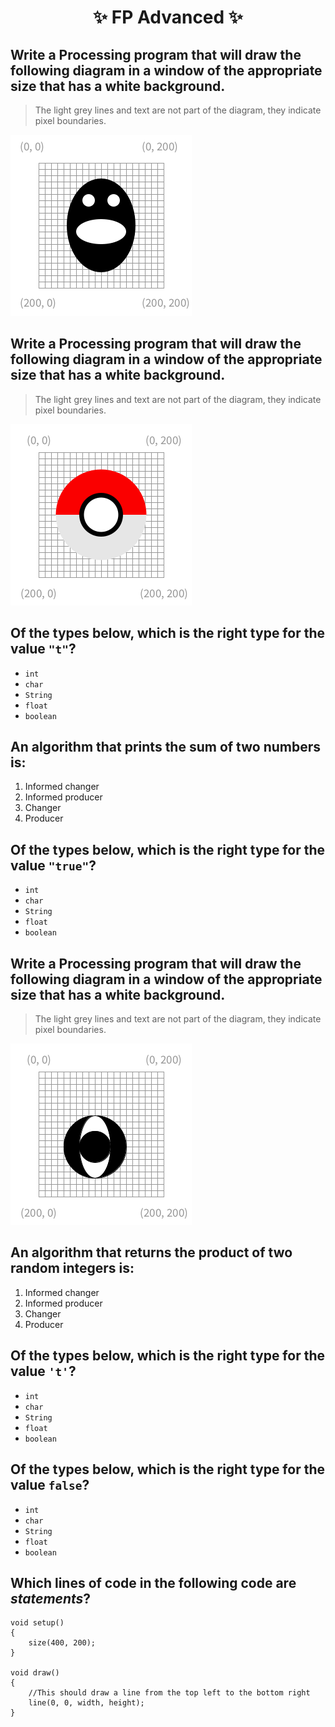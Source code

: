 <h1 align="center"> ✨ FP Advanced ✨ </h1>

## Write a Processing program that will draw the following diagram in a window of the appropriate size that has a white background.  
> The light grey lines and text are not part of the diagram, they indicate pixel boundaries.

<img src="./assets/FP Advanced/emojiSketch.png" alt="emojiSketch.png" />

## Write a Processing program that will draw the following diagram in a window of the appropriate size that has a white background.  
> The light grey lines and text are not part of the diagram, they indicate pixel boundaries.

<img src="./assets/FP Advanced/pokeball.png" alt="pokeball.png" />

## Of the types below, which is the right type for the value `"t"`?

- `int`
- `char`
- `String`
- `float`
- `boolean`

## An algorithm that prints the sum of two numbers is:

1. Informed changer
2. Informed producer
3. Changer
4. Producer

## Of the types below, which is the right type for the value `"true"`?

- `int`
- `char`
- `String`
- `float`
- `boolean`

## Write a Processing program that will draw the following diagram in a window of the appropriate size that has a white background.  
> The light grey lines and text are not part of the diagram, they indicate pixel boundaries.

<img src="./assets/FP Advanced/eye.png" alt="eye.png" />

## An algorithm that returns the product of two random integers is:

1. Informed changer
2. Informed producer
3. Changer
4. Producer

## Of the types below, which is the right type for the value `'t'`?

- `int`
- `char`
- `String`
- `float`
- `boolean`

## Of the types below, which is the right type for the value `false`?

- `int`
- `char`
- `String`
- `float`
- `boolean`

## Which lines of code in the following code are *statements*?

```processing
void setup()
{
	size(400, 200);
}

void draw()
{
	//This should draw a line from the top left to the bottom right
	line(0, 0, width, height);
}
```